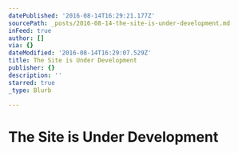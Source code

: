 ```yaml
---
datePublished: '2016-08-14T16:29:21.177Z'
sourcePath: _posts/2016-08-14-the-site-is-under-development.md
inFeed: true
author: []
via: {}
dateModified: '2016-08-14T16:29:07.529Z'
title: The Site is Under Development
publisher: {}
description: ''
starred: true
_type: Blurb

---
```

# The Site is Under Development